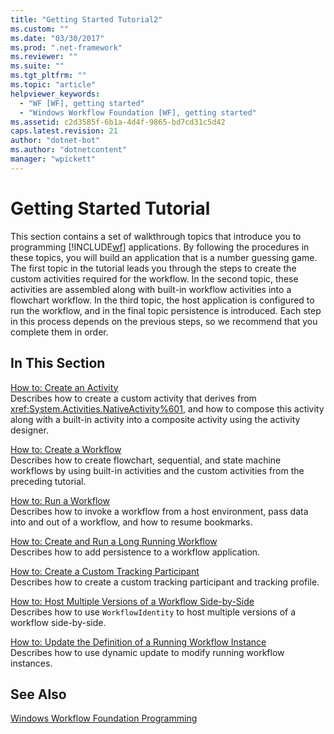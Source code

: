 ```yaml
---
title: "Getting Started Tutorial2"
ms.custom: ""
ms.date: "03/30/2017"
ms.prod: ".net-framework"
ms.reviewer: ""
ms.suite: ""
ms.tgt_pltfrm: ""
ms.topic: "article"
helpviewer_keywords: 
  - "WF [WF], getting started"
  - "Windows Workflow Foundation [WF], getting started"
ms.assetid: c2d3585f-6b1a-4d4f-9865-bd7cd31c5d42
caps.latest.revision: 21
author: "dotnet-bot"
ms.author: "dotnetcontent"
manager: "wpickett"
---
```

# Getting Started Tutorial
This section contains a set of walkthrough topics that introduce you to programming [!INCLUDE[wf](../../../includes/wf-md.md)] applications. By following the procedures in these topics, you will build an application that is a number guessing game. The first topic in the tutorial leads you through the steps to create the custom activities required for the workflow. In the second topic, these activities are assembled along with built-in workflow activities into a flowchart workflow. In the third topic, the host application is configured to run the workflow, and in the final topic persistence is introduced. Each step in this process depends on the previous steps, so we recommend that you complete them in order.  
  
## In This Section  
 [How to: Create an Activity](../../../docs/framework/windows-workflow-foundation/how-to-create-an-activity.md)  
 Describes how to create a custom activity that derives from <xref:System.Activities.NativeActivity%601>, and how to compose this activity along with a built-in activity into a composite activity using the activity designer.  
  
 [How to: Create a Workflow](../../../docs/framework/windows-workflow-foundation/how-to-create-a-workflow.md)  
 Describes how to create flowchart, sequential, and state machine workflows by using built-in activities and the custom activities from the preceding tutorial.  
  
 [How to: Run a Workflow](../../../docs/framework/windows-workflow-foundation/how-to-run-a-workflow.md)  
 Describes how to invoke a workflow from a host environment, pass data into and out of a workflow, and how to resume bookmarks.  
  
 [How to: Create and Run a Long Running Workflow](../../../docs/framework/windows-workflow-foundation/how-to-create-and-run-a-long-running-workflow.md)  
 Describes how to add persistence to a workflow application.  
  
 [How to: Create a Custom Tracking Participant](../../../docs/framework/windows-workflow-foundation/how-to-create-a-custom-tracking-participant.md)  
 Describes how to create a custom tracking participant and tracking profile.  
  
 [How to: Host Multiple Versions of a Workflow Side-by-Side](../../../docs/framework/windows-workflow-foundation/how-to-host-multiple-versions-of-a-workflow-side-by-side.md)  
 Describes how to use `WorkflowIdentity` to host multiple versions of a workflow side-by-side.  
  
 [How to: Update the Definition of a Running Workflow Instance](../../../docs/framework/windows-workflow-foundation/how-to-update-the-definition-of-a-running-workflow-instance.md)  
 Describes how to use dynamic update to modify running workflow instances.  
  
## See Also  
 [Windows Workflow Foundation Programming](../../../docs/framework/windows-workflow-foundation/programming.md)
